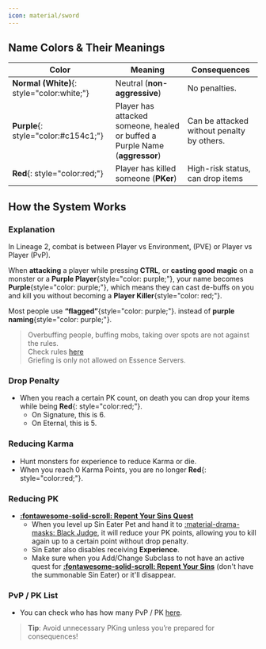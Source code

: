 ```yaml
--- 
icon: material/sword
---
```



## **Name Colors & Their Meanings**

| Color | Meaning | Consequences |
|-------|---------|--------------|
| **Normal (White)**{: style="color:white;"} | Neutral (**non-aggressive**) | No penalties. |
| **Purple**{: style="color:#c154c1;"} | Player has attacked someone, healed or buffed a Purple Name (**aggressor**) | Can be attacked without penalty by others. |
| **Red**{: style="color:red;"} | Player has killed someone (**PKer**) | High-risk status, can drop items |

## **How the System Works**

### Explanation

In Lineage 2, combat is between Player vs Environment, (PVE) or Player vs Player (PvP).

When **attacking** a player while pressing **CTRL**, or **casting good magic** on a monster or a **Purple Player**{style="color: purple;"}, your name becomes **Purple**{style="color: purple;"}, which means they can cast de-buffs on you and kill you without becoming a **Player Killer**{style="color: red;"}.

Most people use **“flagged”**{style="color: purple;"}. instead of **purple naming**{style="color: purple;"}.

> Overbuffing people, buffing mobs, taking over spots are not against the rules. <br> Check rules [here](../support/rules.md) <br> Griefing is only not allowed on Essence Servers.

### **Drop Penalty**
- When you reach a certain PK count, on death you can drop your items while being **Red**{: style="color:red;"}.
    - On Signature, this is 6.
    - On Eternal, this is 5.


### **Reducing Karma**
- Hunt monsters for experience to reduce Karma or die.
- When you reach 0 Karma Points, you are no longer **Red**{: style="color:red;"}.

### **Reducing PK**
- [**:fontawesome-solid-scroll: Repent Your Sins Quest**](https://lineage2wiki.com/c4/quest/422/repent-your-sins/)
    - When you level up Sin Eater Pet and hand it to [:material-drama-masks: Black Judge](https://lineage2wiki.org/c4/monster/7981/black-judge/), it will reduce your PK points, allowing you to kill again up to a certain point without drop penalty.
    - Sin Eater also disables receiving **Experience**.
    - Make sure when you Add/Change Subclass to not have an active quest for [**:fontawesome-solid-scroll: Repent Your Sins**](https://lineage2wiki.com/c4/quest/422/repent-your-sins/) (don't have the summonable Sin Eater) or it'll disappear.

### **PvP / PK List**
- You can check who has how many PvP / PK [here](https://l2reborn.org/rankings/).

> **Tip**: Avoid unnecessary PKing unless you’re prepared for consequences!  